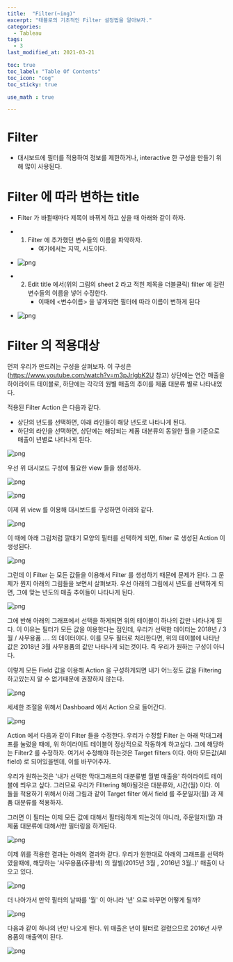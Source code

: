 ```yaml
---
title:  "Filter(~ing)"
excerpt: "태블로의 기초적인 Filter 설정법을 알아보자."
categories:
  - Tableau
tags:
  - 3
last_modified_at: 2021-03-21

toc: true
toc_label: "Table Of Contents"
toc_icon: "cog"
toc_sticky: true

use_math : true

---
```


# Filter

- 대시보드에 필터를 적용하여 정보를 제한하거나, interactive 한 구성을 만들기 위해 많이 사용된다.

# Filter 에 따라 변하는 title

- Filter 가 바뀔때마다 제목이 바뀌게 하고 싶을 때 아래와 같이 하자.
- 1. Filter 에 추가했던 변수들의 이름을 파악하자. 
     - 여기에서는 지역, 시도이다.

- ![png](/assets/images/Tableau/7_1.PNG)

- 2. Edit title 에서(위의 그림의 sheet 2 라고 적힌 제목을 더블클릭) filter 에 걸린 변수들의 이름을 넣어 수정한다.
     - 이때에 <변수이름> 을 넣게되면 필터에 따라 이름이 변하게 된다
- ![png](/assets/images/Tableau/7_2.PNG)



# Filter 의 적용대상

먼저 우리가 만드려는 구성을 살펴보자. 이 구성은 (https://www.youtube.com/watch?v=m3pJrlgbK2U 참고) 상단에는 연간 매출을 하이라이트 테이블로, 하단에는 각각의 원별 매출의 추이를 제품 대분류 별로 나타내었다. 

적용된 Filter Action 은 다음과 같다. 

- 상단의 년도를 선택하면, 아래 라인들이 해당 년도로 나타나게 된다.
- 하단의 라인을 선택하면, 상단에는 해당되는 제품 대분류의 동일한 월을 기준으로 매출이 년별로 나타나게 된다.

![png](/assets/images/Tableau/7_3.gif)

우선 위 대시보드 구성에 필요한 view 들을 생성하자.

![png](/assets/images/Tableau/7_4.PNG)

![png](/assets/images/Tableau/7_5.PNG)

이제 위 view 를 이용해 대시보드를 구성하면 아래와 같다.

![png](/assets/images/Tableau/7_6.PNG)

이 때에 아래 그림처럼 깔대기 모양의 필터를 선택하게 되면, filter 로 생성된 Action 이 생성된다. 

![png](/assets/images/Tableau/7_7.PNG)

그런데 이 Filter 는 모든 값들을 이용해서 Filter 를 생성하기 때문에 문제가 된다. 그 문제가 뭔지 아래의 그림들을 보면서 살펴보자. 우선 아래의 그림에서 년도를 선택하게 되면, 그에 맞는 년도의 매출 추이들이 나타나게 된다. 

![png](/assets/images/Tableau/7_8.PNG)

그에 반해 아래의 그래프에서 선택을 하게되면 위의 테이블이 하나의 값만 나타나게 된다. 이 이유는 필터가 모든 값을 이용한다는 점인데, 우리가 선택한 데이터는 2018년 / 3월 / 사무용품 .... 의 데이터이다. 이를 모두 필터로 처리한다면, 위의 테이블에 나타난 값은 2018년 3월 사무용품의 값만 나타나게 되는것이다. 즉 우리가 원하는 구성이 아니다.

이렇게 모든 Field 값을 이용해 Action 을 구성하게되면 내가 어느정도 값을 Filtering 하고있는지 알 수 없기때문에 권장하지 않는다. 

![png](/assets/images/Tableau/7_9.PNG)

세세한 조절을 위해서 Dashboard 에서 Action 으로 들어간다.

![png](/assets/images/Tableau/7_10.PNG)

Action 에서 다음과 같이 Filter 들을 수정한다. 우리가 수정할 Filter 는 아래 막대그래프를 눌렀을 때에, 위 하이라이트 테이블이 정상적으로 작동하게 하고싶다. 그에 해당하는 Filter2 를 수정하자. 여기서 수정해야 하는것은 Target filters 이다. 아마 모든값(All field) 로 되어있을텐데, 이를 바꾸어주자.

우리가 원하는것은 '내가 선택한 막대그래프의 대분류별 월별 매출을' 하이라이트 테이블에 띄우고 싶다. 그러므로 우리가 FIltering 해야될것은 대분류와, 시간(월) 이다. 이 둘을 적용하기 위해서 아래 그림과 같이 Target filter 에서 field 를 주문일자(월) 과 제품 대분류를 적용하자.

그러면 이 필터는 이제 모든 값에 대해서 필터링하게 되는것이 아니라, 주문일자(월) 과 제품 대분류에 대해서만 필터링을 하게된다. 

![png](/assets/images/Tableau/7_11.PNG)

이제 위를 적용한 결과는 아래의 결과와 같다. 우리가 원한대로 아래의 그래프를 선택하였을때에, 해당하는 '사무용품(주황색) 의 월별(2015년 3월 , 2016년 3월..)' 매출이 나오고 있다. 

![png](/assets/images/Tableau/7_12.PNG)

더 나아가서 만약 필터의 날짜를 '월' 이 아니라 '년' 으로 바꾸면 어떻게 될까? 

![png](/assets/images/Tableau/7_13.PNG)

다음과 같이 하나의 년만 나오게 된다. 위 매출은 년이 필터로 걸렸으므로 2016년 사무용품의 매출액이 된다. 

![png](/assets/images/Tableau/7_14.PNG)
